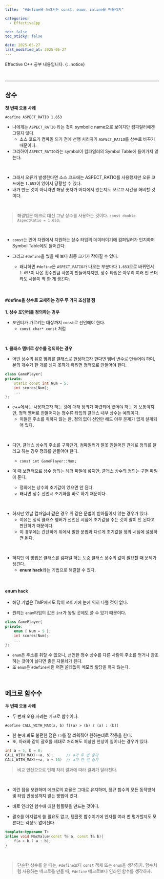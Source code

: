 ```yaml
---
title:  "#define을 쓰려거든 const, enum, inline을 떠올리자" 

categories:
  - EffectiveCpp

toc: false
toc_sticky: false

date: 2025-05-27
last_modified_at: 2025-05-27
---
```


Effective C++ 공부 내용입니다.
{: .notice}

<br/>

---

## 상수
**첫 번째 오용 사례**

```#define ASPECT_RATIO 1.653```

- 나에게는 ```ASPECT_RATIO``` 라는 것이 symbolic name으로 보이지만 컴파일러에겐 그렇지 않다.
  - 소스 코드가 컴파일 되기 전에 선행 처리자가 ```ASPECT_RATIO```를 상수로 바꾸기 때문이다.
- 그리하여 ```ASPECT_RATIO```라는 symbol이 컴파일러의 Symbol Table에 들어가지 않는다.

<br/>

- 그래서 오류가 발생한다면 소스 코드에는 ASPECT_RATIO를 사용했지만 오류 코드에는 ```1.653```이 있어서 당황할 수 있다.
- 내가 만든 것이 아니라면 해당 숫자가 어디에서 왔는지도 모르고 시간을 허비할 것이다.

<br/>

> 해결법은 메크로 대신 그냥 상수를 사용하는 것이다.
> ```const double AspectRatio = 1.653;```

<br/>

- ```const```는 언어 차원에서 지원하는 상수 타입의 데이터이기에 컴퍼일러가 인지하며 Symbol Table에도 들어간다.

- 그리고 ```#define```을 썼을 때 보다 최종 크기가 작아질 수 있다.
  - 왜냐하면 ```#define```은 ```ASPECT_RATIO```가 나오는 부분마다 ```1.653```으로 바뀌면서 ```1.653```이 나온 횟수만큼 사본이 만들어지지만, 상수 타입은 아무리 여러 번 쓰더라도 사본이 딱 한 개 생긴다.

<br/>

#### #define을 상수로 교체하는 경우 두 가지 조심할 점

**1. 상수 포인터를 정의하는 경우**

- 포인터가 가르키는 대상까지 ```const```로 선언해야 한다.
  - ```const char* const``` 처럼

<br/>

**1. 클래스 멤버로 상수를 정의하는 경우**

- 어떤 상수의 유효 범위를 클래스로 한정하고자 한다면 멤버 변수로 만들어야 하며, 본의 개수가 한 개를 넘지 못하게 하려면 정적으로 만들어야 한다.

```cpp
class GamePlayer{
private:
	static const int Num = 5;
	int scores[Num];
	...
};
```

- c++에서는 사용하고자 하는 것에 대해 정의가 마련되어 있어야 하는 게 보통이지만, 정적 멤버로 만들어지는 정수류 타입의 클래스 내부 상수는 예외이다.
  - 이들은 주소를 취하지 않는 한, 정의 없이 선언만 해도 아무 문제가 없게 설계되어 있다.

<br/>

- 다만, 클래스 상수의 주소를 구하던가, 컴파일러가 잘못 만들어진 관계로 정의를 달라고 하는 경우 정의를 만들어야 한다.
  - ```const int GamePlayer::Num;```

- 이 때 보편적으로 상수 정의는 헤더 파일에 넣지만, 클래스 상수의 정의는 구현 파일에 둔다.
  - 정의에는 상수의 초기값이 있으면 안 된다.
  - 왜냐면 상수 선언시 초기화를 바로 하기 때문이다.

<br/>

- 하지만 엤날 컴파일러 같은 경우 위 같은 문법이 받아들이지 않는 경우가 있다.
  - 이유는 정적 클래스 멤버가 선언된 시점에 초기값을 주는 것이 말이 안 된다고 판단하기 때문이다.
  - 이 경우에는 간단하게 위에서 말한 문법과 다르게 초기값을 정의 시점에 설정하면 된다.

<br/>

- 하지만 이 방법은 클래스를 컴파일 하는 도중 클래스 상수의 값이 필요할 때 문제가 생긴다.
  - **enum hack**라는 기법으로 해결할 수 있다.

<br/>

#### enum hack

- 해당 기법은 TMP에서도 많이 쓰이기에 눈에 익혀 나쁠 것이 없다.

- 원리는 ```enum```타입의 값은 ```int```가 놓일 곳에도 쓸 수 있기 때문이다.

```cpp
class GamePlayer{
private:
	enum { Num = 5 };
	int scores[Num];
	...
};
```

- ```enum```은 주소를 취할 수 없으니, 선언한 정수 상수를 다른 사람이 주소를 얻거나 참조하는 것이이 싫다면 좋은 자물쇠가 된다.
- 또 ```enum```은 ```#define```처럼 어떤 쓸데없이 메모리 할당을 하지 않는다.

<br/>

## 메크로 함수수
**두 번째 오용 사례**

- 두 번째 오용 사례는 메크로 함수이다.

```#define CALL_WITH_MAX(a, b) f((a) > (b) ? (a) : (b))```

- 한 눈에 봐도 불편한 점은 ``()``를 잘 씌워줘야 원하는데로 작동을 한다.
- 또, 아래와 같이 괄호를 제대로 처리해도 이상한 현상이 일어나는 경우가 있다.

```cpp
int a = 5, b = 0;
CALL_WITH_MAX(++a, b);      // a가 두 번 증가
CALL_WITH_MAX(++a, b + 10)  // a가 한 번 증가
```

> 비교 연산으으로 인해 처리 결과에 따라 결과가 달라진다.

<br/>

- 이런 점을 보완하며 메크로의 효율은 그대로 유지하며, 정규 함수의 모든 동작방식 및 타입 안정성까지 얻는 방법이 있다.
- 바로 인라인 함수에 대한 템플릿을 만드는 것이다.

- 괄호를 어지럽게 쓸 필요도 없고, 템플릿 함수이기에 인자를 여러 번 평가할지도 모른다는 걱정도 없어진다.

```cpp
template<typename T>
inline void MaxValue(const T& a, const T& b){
    f(a > b ? a : b);
}
```

<br>

> 단순한 상수를 쓸 때는, ```#define```보다 ```const``` 객체 또는 ```enum```을 생각하자.
> 함수처럼 사용하는 메크로를 만들 때, ```#define``` 메크로보다 인라인 함수를 생각하자.
